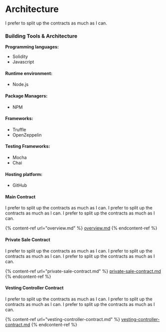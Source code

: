 # Architecture

I prefer to split up the contracts as much as I can.

### Building Tools & Architecture



**Programming languages:**

* Solidity
* Javascript

#### Runtime environment:

* Node.js

#### Package Managers:

* NPM

#### Frameworks:

* Truffle
* OpenZeppelin

#### Testing Frameworks:

* Mocha
* Chai

#### Hosting platform:

* GitHub

#### Main Contract

I prefer to split up the contracts as much as I can. I prefer to split up the contracts as much as I can. I prefer to split up the contracts as much as I can.

{% content-ref url="overview.md" %}
[overview.md](overview.md)
{% endcontent-ref %}

#### Private Sale Contract

I prefer to split up the contracts as much as I can. I prefer to split up the contracts as much as I can. I prefer to split up the contracts as much as I can.

{% content-ref url="private-sale-contract.md" %}
[private-sale-contract.md](private-sale-contract.md)
{% endcontent-ref %}

#### Vesting Controller Contract

I prefer to split up the contracts as much as I can. I prefer to split up the contracts as much as I can. I prefer to split up the contracts as much as I can.

{% content-ref url="vesting-controller-contract.md" %}
[vesting-controller-contract.md](vesting-controller-contract.md)
{% endcontent-ref %}
